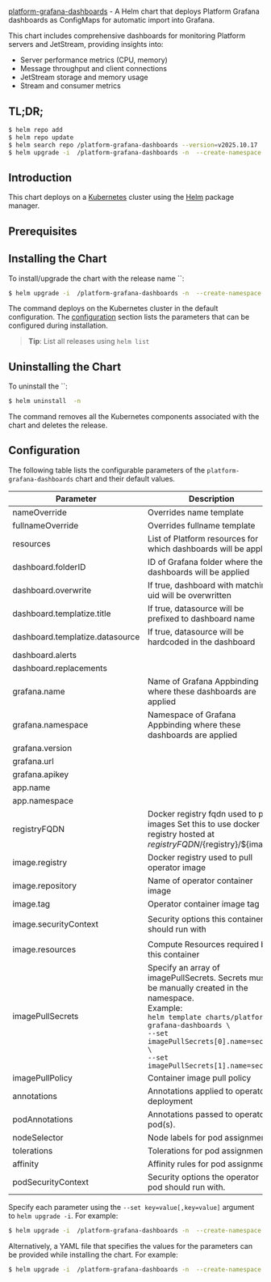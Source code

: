 # 

[platform-grafana-dashboards](https://github.com/bytebuilders/installer) - A Helm chart that deploys Platform Grafana dashboards as ConfigMaps for automatic import into Grafana.

This chart includes comprehensive dashboards for monitoring Platform servers and JetStream, providing insights into:
- Server performance metrics (CPU, memory)
- Message throughput and client connections
- JetStream storage and memory usage
- Stream and consumer metrics


## TL;DR;

```bash
$ helm repo add  
$ helm repo update
$ helm search repo /platform-grafana-dashboards --version=v2025.10.17
$ helm upgrade -i  /platform-grafana-dashboards -n  --create-namespace --version=v2025.10.17
```

## Introduction

This chart deploys  on a [Kubernetes](http://kubernetes.io) cluster using the [Helm](https://helm.sh) package manager.

## Prerequisites


## Installing the Chart

To install/upgrade the chart with the release name ``:

```bash
$ helm upgrade -i  /platform-grafana-dashboards -n  --create-namespace --version=v2025.10.17
```

The command deploys  on the Kubernetes cluster in the default configuration. The [configuration](#configuration) section lists the parameters that can be configured during installation.

> **Tip**: List all releases using `helm list`

## Uninstalling the Chart

To uninstall the ``:

```bash
$ helm uninstall  -n 
```

The command removes all the Kubernetes components associated with the chart and deletes the release.

## Configuration

The following table lists the configurable parameters of the `platform-grafana-dashboards` chart and their default values.

|            Parameter            |                                                                                                                       Description                                                                                                                        |                                                                                            Default                                                                                             |
|---------------------------------|----------------------------------------------------------------------------------------------------------------------------------------------------------------------------------------------------------------------------------------------------------|------------------------------------------------------------------------------------------------------------------------------------------------------------------------------------------------|
| nameOverride                    | Overrides name template                                                                                                                                                                                                                                  | <code>""</code>                                                                                                                                                                                |
| fullnameOverride                | Overrides fullname template                                                                                                                                                                                                                              | <code>""</code>                                                                                                                                                                                |
| resources                       | List of Platform resources for which dashboards will be applied                                                                                                                                                                                          | <code>["nats"]</code>                                                                                                                                                                          |
| dashboard.folderID              | ID of Grafana folder where these dashboards will be applied                                                                                                                                                                                              | <code>0</code>                                                                                                                                                                                 |
| dashboard.overwrite             | If true, dashboard with matching uid will be overwritten                                                                                                                                                                                                 | <code>true</code>                                                                                                                                                                              |
| dashboard.templatize.title      | If true, datasource will be prefixed to dashboard name                                                                                                                                                                                                   | <code>false</code>                                                                                                                                                                             |
| dashboard.templatize.datasource | If true, datasource will be hardcoded in the dashboard                                                                                                                                                                                                   | <code>false</code>                                                                                                                                                                             |
| dashboard.alerts                |                                                                                                                                                                                                                                                          | <code>false</code>                                                                                                                                                                             |
| dashboard.replacements          |                                                                                                                                                                                                                                                          | <code>{}</code>                                                                                                                                                                                |
| grafana.name                    | Name of Grafana Appbinding where these dashboards are applied                                                                                                                                                                                            | <code>""</code>                                                                                                                                                                                |
| grafana.namespace               | Namespace of Grafana Appbinding where these dashboards are applied                                                                                                                                                                                       | <code>""</code>                                                                                                                                                                                |
| grafana.version                 |                                                                                                                                                                                                                                                          | <code>8.0.7</code>                                                                                                                                                                             |
| grafana.url                     |                                                                                                                                                                                                                                                          | <code>""</code>                                                                                                                                                                                |
| grafana.apikey                  |                                                                                                                                                                                                                                                          | <code>""</code>                                                                                                                                                                                |
| app.name                        |                                                                                                                                                                                                                                                          | <code>""</code>                                                                                                                                                                                |
| app.namespace                   |                                                                                                                                                                                                                                                          | <code>""</code>                                                                                                                                                                                |
| registryFQDN                    | Docker registry fqdn used to pull images Set this to use docker registry hosted at ${registryFQDN}/${registry}/${image}                                                                                                                                  | <code>ghcr.io</code>                                                                                                                                                                           |
| image.registry                  | Docker registry used to pull operator image                                                                                                                                                                                                              | <code>curlimages</code>                                                                                                                                                                        |
| image.repository                | Name of operator container image                                                                                                                                                                                                                         | <code>curl</code>                                                                                                                                                                              |
| image.tag                       | Operator container image tag                                                                                                                                                                                                                             | <code>"latest"</code>                                                                                                                                                                          |
| image.securityContext           | Security options this container should run with                                                                                                                                                                                                          | <code>{"allowPrivilegeEscalation":false,"capabilities":{"drop":["ALL"]},"readOnlyRootFilesystem":true,"runAsNonRoot":true,"runAsUser":65534,"seccompProfile":{"type":"RuntimeDefault"}}</code> |
| image.resources                 | Compute Resources required by this container                                                                                                                                                                                                             | <code>{}</code>                                                                                                                                                                                |
| imagePullSecrets                | Specify an array of imagePullSecrets. Secrets must be manually created in the namespace. <br> Example: <br> `helm template charts/platform-grafana-dashboards \` <br> `--set imagePullSecrets[0].name=sec0 \` <br> `--set imagePullSecrets[1].name=sec1` | <code>[]</code>                                                                                                                                                                                |
| imagePullPolicy                 | Container image pull policy                                                                                                                                                                                                                              | <code>Always</code>                                                                                                                                                                            |
| annotations                     | Annotations applied to operator deployment                                                                                                                                                                                                               | <code>{}</code>                                                                                                                                                                                |
| podAnnotations                  | Annotations passed to operator pod(s).                                                                                                                                                                                                                   | <code>{}</code>                                                                                                                                                                                |
| nodeSelector                    | Node labels for pod assignment                                                                                                                                                                                                                           | <code>{}</code>                                                                                                                                                                                |
| tolerations                     | Tolerations for pod assignment                                                                                                                                                                                                                           | <code>[]</code>                                                                                                                                                                                |
| affinity                        | Affinity rules for pod assignment                                                                                                                                                                                                                        | <code>{}</code>                                                                                                                                                                                |
| podSecurityContext              | Security options the operator pod should run with.                                                                                                                                                                                                       | <code>{"fsGroup":65534}</code>                                                                                                                                                                 |


Specify each parameter using the `--set key=value[,key=value]` argument to `helm upgrade -i`. For example:

```bash
$ helm upgrade -i  /platform-grafana-dashboards -n  --create-namespace --version=v2025.10.17 --set resources=["nats"]
```

Alternatively, a YAML file that specifies the values for the parameters can be provided while
installing the chart. For example:

```bash
$ helm upgrade -i  /platform-grafana-dashboards -n  --create-namespace --version=v2025.10.17 --values values.yaml
```
